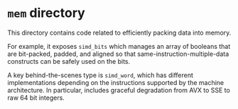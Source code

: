 # `mem` directory

This directory contains code related to efficiently packing data into memory.

For example, it exposes `simd_bits` which manages an array of booleans that are bit-packed, padded,
and aligned so that same-instruction-multiple-data constructs can be safely used on the bits.

A key behind-the-scenes type is `simd_word`, which has different implementations depending on the
instructions supported by the machine architecture. In particular, includes graceful degradation from
AVX to SSE to raw 64 bit integers.
